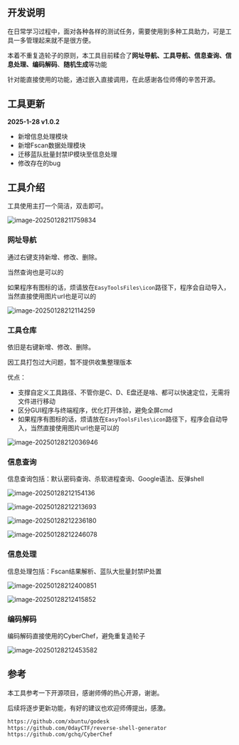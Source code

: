 ## 开发说明

在日常学习过程中，面对各种各样的测试任务，需要使用到多种工具助力，可是工具一多管理起来就不是很方便。

本着不重复造轮子的原则，本工具目前糅合了**网址导航、工具导航、信息查询、信息处理、编码解码**、**随机生成**等功能

针对能直接使用的功能，通过嵌入直接调用，在此感谢各位师傅的辛苦开源。

## 工具更新

**2025-1-28 v1.0.2**

+ 新增信息处理模块
+ 新增Fscan数据处理模块
+ 迁移蓝队批量封禁IP模块至信息处理
+ 修改存在的bug

## 工具介绍

工具使用主打一个简洁，双击即可。

![image-20250128211759834](images/image-20250128211759834.png)

### 网址导航

通过右键支持新增、修改、删除。

当然查询也是可以的

如果程序有图标的话，烦请放在`EasyToolsFiles\icon`路径下，程序会自动导入，当然直接使用图片url也是可以的

![image-20250128212114259](images/image-20250128212114259.png)

### 工具仓库

依旧是右键新增、修改、删除。

因工具打包过大问题，暂不提供收集整理版本

优点：

+ 支撑自定义工具路径、不管你是C、D、E盘还是啥、都可以快速定位，无需将文件进行移动
+ 区分GUI程序与终端程序，优化打开体验，避免全屏cmd
+ 如果程序有图标的话，烦请放在`EasyToolsFiles\icon`路径下，程序会自动导入，当然直接使用图片url也是可以的

![image-20250128212036946](images/image-20250128212036946.png)

### 信息查询

信息查询包括：默认密码查询、杀软进程查询、Google语法、反弹shell

![image-20250128212154136](images/image-20250128212154136.png)

![image-20250128212213693](images/image-20250128212213693.png)

![image-20250128212236180](images/image-20250128212236180.png)

![image-20250128212246078](images/image-20250128212246078.png)

### 信息处理

信息处理包括：Fscan结果解析、蓝队大批量封禁IP处置

![image-20250128212400851](images/image-20250128212400851.png)

![image-20250128212415852](images/image-20250128212415852.png)

### 编码解码

编码解码直接使用的CyberChef，避免重复造轮子

![image-20250128212453582](images/image-20250128212453582.png)

## 参考

本工具参考一下开源项目，感谢师傅的热心开源，谢谢。

后续将逐步更新功能，有好的建议也欢迎师傅提出，感激。

~~~html
https://github.com/xbuntu/godesk
https://github.com/0dayCTF/reverse-shell-generator
https://github.com/gchq/CyberChef

~~~